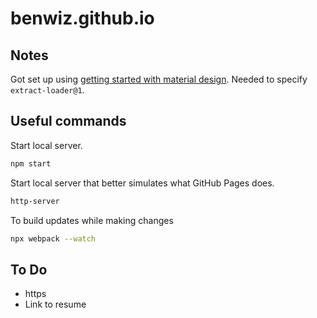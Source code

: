 # benwiz.github.io

## Notes

Got set up using [getting started with material design](https://material.io/components/web/docs/getting-started/). Needed to specify `extract-loader@1`.

## Useful commands

Start local server.

```bash
npm start
```

Start local server that better simulates what GitHub Pages does.

```bash
http-server
```

To build updates while making changes

```bash
npx webpack --watch
```

## To Do

- https
- Link to resume
